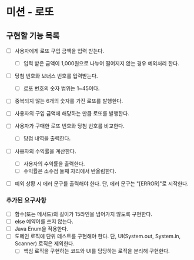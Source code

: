 # 미션 - 로또

## 구현할 기능 목록
- [ ] 사용자에게 로또 구입 금액을 입력 받는다.
  - [ ] 입력 받은 금액이 1,000원으로 나누어 떨어지지 않는 경우 예외처리 한다.
- [ ] 당첨 번호와 보너스 번호를 입력받는다.
    - [ ] 로또 번호의 숫자 범위는 1~45이다.
- [ ] 중복되지 않는 6개의 숫자를 가진 로또를 발행한다.
- [ ] 사용자의 구입 금액에 해당하는 만큼 로또를 발행한다.
- [ ] 사용자가 구매한 로또 번호와 당첨 번호를 비교한다.
  - [ ] 당첨 내역을 출력한다.
- [ ] 사용자의 수익률을 계산한다.
  - [ ] 사용자의 수익률을 출력한다.
  - [ ] 수익률은 소수점 둘째 자리에서 반올림한다.
- [ ] 예외 상황 시 에러 문구를 출력해야 한다. 단, 에러 문구는 "[ERROR]"로 시작한다.


### 추가된 요구사항
- [ ] 함수(또는 메서드)의 길이가 15라인을 넘어가지 않도록 구현한다.
- [ ] else 예약어를 쓰지 않는다.
- [ ] Java Enum을 적용한다.
- [ ] 도메인 로직에 단위 테스트를 구현해야 한다. 단, UI(System.out, System.in, Scanner) 로직은 제외한다.
  - [ ] 핵심 로직을 구현하는 코드와 UI를 담당하는 로직을 분리해 구현한다.
